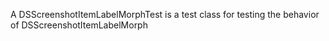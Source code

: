 A DSScreenshotItemLabelMorphTest is a test class for testing the behavior of DSScreenshotItemLabelMorph